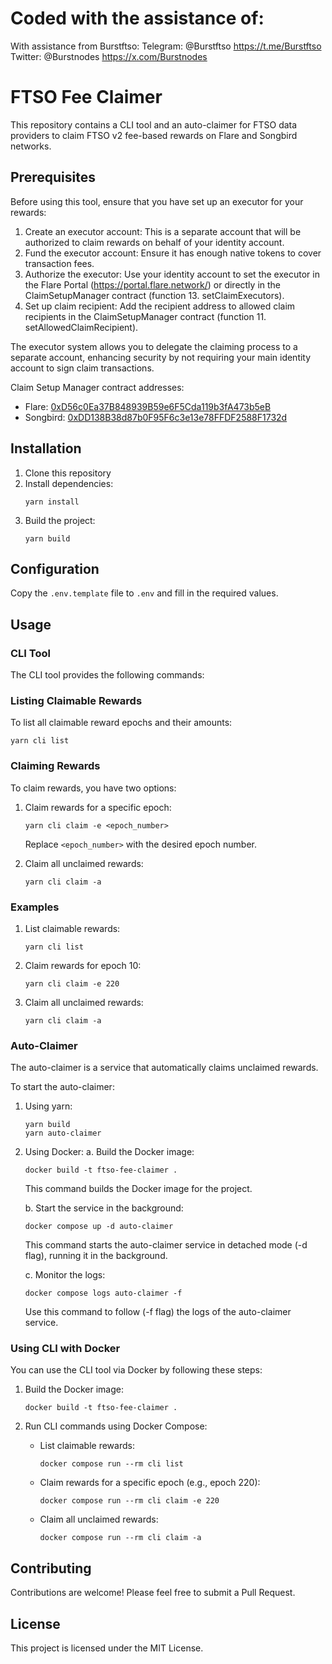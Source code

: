 # Coded with the assistance of:
With assistance from Burstftso:
Telegram: @Burstftso https://t.me/Burstftso
Twitter: @Burstnodes https://x.com/Burstnodes

# FTSO Fee Claimer

This repository contains a CLI tool and an auto-claimer for FTSO data providers to claim FTSO v2 fee-based rewards on Flare and Songbird networks.

## Prerequisites

Before using this tool, ensure that you have set up an executor for your rewards:

1. Create an executor account: This is a separate account that will be authorized to claim rewards on behalf of your identity account.
2. Fund the executor account: Ensure it has enough native tokens to cover transaction fees.
3. Authorize the executor: Use your identity account to set the executor in the Flare Portal (https://portal.flare.network/) or directly in the ClaimSetupManager contract (function 13. setClaimExecutors).
4. Set up claim recipient: Add the recipient address to allowed claim recipients in the ClaimSetupManager contract (function 11. setAllowedClaimRecipient).

The executor system allows you to delegate the claiming process to a separate account, enhancing security by not requiring your main identity account to sign claim transactions.

Claim Setup Manager contract addresses:
- Flare: [0xD56c0Ea37B848939B59e6F5Cda119b3fA473b5eB](https://flare-explorer.flare.network/address/0xD56c0Ea37B848939B59e6F5Cda119b3fA473b5eB)
- Songbird: [0xDD138B38d87b0F95F6c3e13e78FFDF2588F1732d](https://songbird-explorer.flare.network/address/0xDD138B38d87b0F95F6c3e13e78FFDF2588F1732d)

## Installation

1. Clone this repository
2. Install dependencies:
   ```
   yarn install
   ```
3. Build the project:
   ```
   yarn build
   ```

## Configuration

Copy the `.env.template` file to `.env` and fill in the required values.

## Usage

### CLI Tool

The CLI tool provides the following commands:

### Listing Claimable Rewards

To list all claimable reward epochs and their amounts:

```
yarn cli list
```

### Claiming Rewards

To claim rewards, you have two options:

1. Claim rewards for a specific epoch:
   ```
   yarn cli claim -e <epoch_number>
   ```
   Replace `<epoch_number>` with the desired epoch number.

2. Claim all unclaimed rewards:
   ```
   yarn cli claim -a
   ```

### Examples

1. List claimable rewards:
   ```
   yarn cli list
   ```

2. Claim rewards for epoch 10:
   ```
   yarn cli claim -e 220
   ```

3. Claim all unclaimed rewards:
   ```
   yarn cli claim -a

### Auto-Claimer

The auto-claimer is a service that automatically claims unclaimed rewards.

To start the auto-claimer:

1. Using yarn:
   ```
   yarn build
   yarn auto-claimer
   ```

2. Using Docker:
   a. Build the Docker image:
      ```
      docker build -t ftso-fee-claimer .
      ```
      This command builds the Docker image for the project.

   b. Start the service in the background:
      ```
      docker compose up -d auto-claimer
      ```
      This command starts the auto-claimer service in detached mode (-d flag), running it in the background.

   c. Monitor the logs:
      ```
      docker compose logs auto-claimer -f
      ```
      Use this command to follow (-f flag) the logs of the auto-claimer service.

### Using CLI with Docker

You can use the CLI tool via Docker by following these steps:

1. Build the Docker image:
   ```
   docker build -t ftso-fee-claimer .
   ```

2. Run CLI commands using Docker Compose:

   - List claimable rewards:
     ```
     docker compose run --rm cli list
     ```

   - Claim rewards for a specific epoch (e.g., epoch 220):
     ```
     docker compose run --rm cli claim -e 220
     ```

   - Claim all unclaimed rewards:
     ```
     docker compose run --rm cli claim -a
     ```

## Contributing

Contributions are welcome! Please feel free to submit a Pull Request.

## License

This project is licensed under the MIT License.